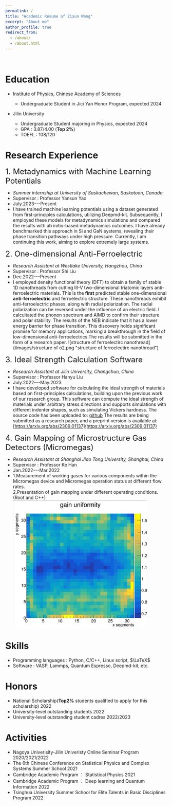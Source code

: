 ```yaml
---
permalink: /
title: "Academic Resume of Zixun Wang"
excerpt: "About me"
author_profile: true
redirect_from: 
  - /about/
  - /about.html
---
```

<br>

Education
======
* Institute of Physics, Chinese Academy of Sciences
  * Undergraduate Student in Jici Yan Honor Program, expected 2024

* Jilin University
  * Undergraduate Student majoring in Physics, expected 2024
  * GPA : 3.87/4.00 (**Top 2%**)
  * TOEFL : 108/120
    
Research Experience
======
<font size=5>1. Metadynamics with Machine Learning Potentials</font>   
  * *Summer internship at University of Saskachewan, Saskatoon, Canada*      
  * Supervisor : Professor Yansun Yao
  * July.2023---Present
  * I have trained machine learning potentials using a dataset generated from first-principles calculations, utilizing Deepmd-kit. Subsequently, I employed these models for metadynamics simulations and compared the results with ab initio-based metadynamics outcomes. I have already benchmarked this approach in Si and GaN systems, revealing their phase transition pathways under high pressure. Currently, I am continuing this work, aiming to explore extremely large systems.

<font size=5>2. One-dimensional Anti-Ferroelectric</font>   
  * *Research Assistant at Westlake University, Hangzhou, China*      
  * Supervisor : Professor Shi Liu
  * Dec.2022---Present
  * I employed density functional theory (DFT) to obtain a family of stable 1D nanothreads from cutting III-V two-dimensional triatomic layers anti-ferroelectric materials. This is the **first** predicted stable one-dimensional **anti-ferroelectric** and ferroelectric structure. These nanothreads exhibit anti-ferroelectric phases, along with radial polarization. The radial polarization can be reversed under the influence of an electric field. I calcultated the phonon spectrum and AIMD to confirm their structure and polar stability. The results of the NEB indicate that it has a lower energy barrier for phase transition. This discovery holds significant promise for memory applications, marking a breakthrough in the field of low-dimensional anti-ferroelectrics.The results will be submitted in the form of a research paper.
![structure of ferroelectirc nanothread](/images/structure of o2.png "structure of ferroelectirc nanothread") 

<font size=5>3. Ideal Strength Calculation Software</font>   
  * *Research Assistant at Jilin University, Changchun, China*      
  * Supervisor : Professor Hanyu Liu
  * July.2022---May.2023
  * I have developed software for calculating the ideal strength of materials based on first-principles calculations, building upon the previous work of our research group. This software can compute the ideal strength of materials under arbitrary stress directions and supports simulations with different indenter shapes, such as simulating Vickers hardness. The source code has been uploaded to: [github](https://github.com/Zixun-Wang/MatElastPy)
The results are being submitted as a research paper, and a preprint version is available at: 
[https://arxiv.org/abs/2309.01137](https://arxiv.org/abs/2309.01137)

<font size=5>4. Gain Mapping of Microstructure Gas Detectors (Micromegas)</font>   
  * *Research Assistant at Shanghai Jiao Tong University, Shanghai, China*      
  * Supervisor : Professor Ke Han
  * Jan.2022---Mar.2022
  * 1.Measurement of working gases for various components within the Micromegas device and Micromegas operation status at different flow rates.<br>
    2.Presentation of gain mapping under different operating conditions.(Root and C++)
![Mapping](/images/pandax.png "Mapping of Micromegas in High Gain")

Skills
======
* Programming languages : Python, C/C++, Linux script, $\LaTeX$
* Software : VASP, Lammps, Quantum Espresso, Deepmd-kit, etc.

Honors
======
* National Scholarship(**Top2%** students qualified to apply for this scholarship) 2022
* University-level outstanding students 2022
* University-level outstanding student cadres 2022/2023

Activities
======
* Nagoya Univerisity-Jilin Univeristy Online Seminar Program 2020/2021/2022
* The 6th Chinese Conference on Statistical Physics and Complex Systems Summer School 2021
* Cambridge Academic Program ： Statistical Physics 2021
* Cambridge Academic Program ： Deep learning and Quantum Information 2022
* Tsinghua University Summer School for Elite Talents in Basic Disciplines Program 2022 
